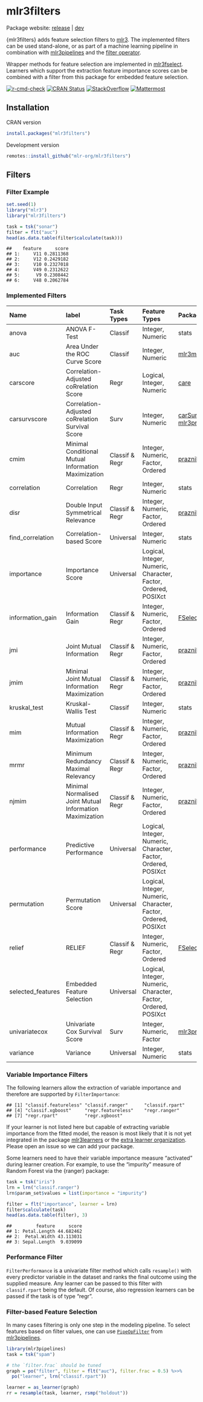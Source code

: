 
# mlr3filters

Package website: [release](https://mlr3filters.mlr-org.com/) \|
[dev](https://mlr3filters.mlr-org.com/dev/)

{mlr3filters} adds feature selection filters to
[mlr3](https://mlr3.mlr-org.com). The implemented filters can be used
stand-alone, or as part of a machine learning pipeline in combination
with [mlr3pipelines](https://mlr3pipelines.mlr-org.com) and the [filter
operator](https://mlr3pipelines.mlr-org.com/reference/mlr_pipeops_filter.html).

Wrapper methods for feature selection are implemented in
[mlr3fselect](https://mlr3fselect.mlr-org.com). Learners which support
the extraction feature importance scores can be combined with a filter
from this package for embedded feature selection.

<!-- badges: start -->

[![r-cmd-check](https://github.com/mlr-org/mlr3filters/actions/workflows/r-cmd-check.yml/badge.svg)](https://github.com/mlr-org/mlr3filters/actions/workflows/r-cmd-check.yml)
[![CRAN
Status](https://www.r-pkg.org/badges/version-ago/mlr3filters)](https://cran.r-project.org/package=mlr3filters)
[![StackOverflow](https://img.shields.io/badge/stackoverflow-mlr3-orange.svg)](https://stackoverflow.com/questions/tagged/mlr3)
[![Mattermost](https://img.shields.io/badge/chat-mattermost-orange.svg)](https://lmmisld-lmu-stats-slds.srv.mwn.de/mlr_invite/)
<!-- badges: end -->

## Installation

CRAN version

``` r
install.packages("mlr3filters")
```

Development version

``` r
remotes::install_github("mlr-org/mlr3filters")
```

## Filters

### Filter Example

``` r
set.seed(1)
library("mlr3")
library("mlr3filters")

task = tsk("sonar")
filter = flt("auc")
head(as.data.table(filter$calculate(task)))
```

    ##    feature     score
    ## 1:     V11 0.2811368
    ## 2:     V12 0.2429182
    ## 3:     V10 0.2327018
    ## 4:     V49 0.2312622
    ## 5:      V9 0.2308442
    ## 6:     V48 0.2062784

### Implemented Filters

| Name              | label                                                    | Task Types     | Feature Types                                                  | Package                                                                                                          |
|:------------------|:---------------------------------------------------------|:---------------|:---------------------------------------------------------------|:-----------------------------------------------------------------------------------------------------------------|
| anova             | ANOVA F-Test                                             | Classif        | Integer, Numeric                                               | stats                                                                                                            |
| auc               | Area Under the ROC Curve Score                           | Classif        | Integer, Numeric                                               | [mlr3measures](https://cran.r-project.org/package=mlr3measures)                                                  |
| carscore          | Correlation-Adjusted coRrelation Score                   | Regr           | Logical, Integer, Numeric                                      | [care](https://cran.r-project.org/package=care)                                                                  |
| carsurvscore      | Correlation-Adjusted coRrelation Survival Score          | Surv           | Integer, Numeric                                               | [carSurv](https://cran.r-project.org/package=carSurv), [mlr3proba](https://cran.r-project.org/package=mlr3proba) |
| cmim              | Minimal Conditional Mutual Information Maximization      | Classif & Regr | Integer, Numeric, Factor, Ordered                              | [praznik](https://cran.r-project.org/package=praznik)                                                            |
| correlation       | Correlation                                              | Regr           | Integer, Numeric                                               | stats                                                                                                            |
| disr              | Double Input Symmetrical Relevance                       | Classif & Regr | Integer, Numeric, Factor, Ordered                              | [praznik](https://cran.r-project.org/package=praznik)                                                            |
| find_correlation  | Correlation-based Score                                  | Universal      | Integer, Numeric                                               | stats                                                                                                            |
| importance        | Importance Score                                         | Universal      | Logical, Integer, Numeric, Character, Factor, Ordered, POSIXct |                                                                                                                  |
| information_gain  | Information Gain                                         | Classif & Regr | Integer, Numeric, Factor, Ordered                              | [FSelectorRcpp](https://cran.r-project.org/package=FSelectorRcpp)                                                |
| jmi               | Joint Mutual Information                                 | Classif & Regr | Integer, Numeric, Factor, Ordered                              | [praznik](https://cran.r-project.org/package=praznik)                                                            |
| jmim              | Minimal Joint Mutual Information Maximization            | Classif & Regr | Integer, Numeric, Factor, Ordered                              | [praznik](https://cran.r-project.org/package=praznik)                                                            |
| kruskal_test      | Kruskal-Wallis Test                                      | Classif        | Integer, Numeric                                               | stats                                                                                                            |
| mim               | Mutual Information Maximization                          | Classif & Regr | Integer, Numeric, Factor, Ordered                              | [praznik](https://cran.r-project.org/package=praznik)                                                            |
| mrmr              | Minimum Redundancy Maximal Relevancy                     | Classif & Regr | Integer, Numeric, Factor, Ordered                              | [praznik](https://cran.r-project.org/package=praznik)                                                            |
| njmim             | Minimal Normalised Joint Mutual Information Maximization | Classif & Regr | Integer, Numeric, Factor, Ordered                              | [praznik](https://cran.r-project.org/package=praznik)                                                            |
| performance       | Predictive Performance                                   | Universal      | Logical, Integer, Numeric, Character, Factor, Ordered, POSIXct |                                                                                                                  |
| permutation       | Permutation Score                                        | Universal      | Logical, Integer, Numeric, Character, Factor, Ordered, POSIXct |                                                                                                                  |
| relief            | RELIEF                                                   | Classif & Regr | Integer, Numeric, Factor, Ordered                              | [FSelectorRcpp](https://cran.r-project.org/package=FSelectorRcpp)                                                |
| selected_features | Embedded Feature Selection                               | Universal      | Logical, Integer, Numeric, Character, Factor, Ordered, POSIXct |                                                                                                                  |
| univariatecox     | Univariate Cox Survival Score                            | Surv           | Integer, Numeric, Factor                                       | [mlr3proba](https://cran.r-project.org/package=mlr3proba)                                                        |
| variance          | Variance                                                 | Universal      | Integer, Numeric                                               | stats                                                                                                            |

### Variable Importance Filters

The following learners allow the extraction of variable importance and
therefore are supported by `FilterImportance`:

    ## [1] "classif.featureless" "classif.ranger"      "classif.rpart"      
    ## [4] "classif.xgboost"     "regr.featureless"    "regr.ranger"        
    ## [7] "regr.rpart"          "regr.xgboost"

If your learner is not listed here but capable of extracting variable
importance from the fitted model, the reason is most likely that it is
not yet integrated in the package
[mlr3learners](https://github.com/mlr-org/mlr3learners) or the [extra
learner organization](https://github.com/mlr3learners). Please open an
issue so we can add your package.

Some learners need to have their variable importance measure “activated”
during learner creation. For example, to use the “impurity” measure of
Random Forest via the {ranger} package:

``` r
task = tsk("iris")
lrn = lrn("classif.ranger")
lrn$param_set$values = list(importance = "impurity")

filter = flt("importance", learner = lrn)
filter$calculate(task)
head(as.data.table(filter), 3)
```

    ##         feature     score
    ## 1: Petal.Length 44.682462
    ## 2:  Petal.Width 43.113031
    ## 3: Sepal.Length  9.039099

### Performance Filter

`FilterPerformance` is a univariate filter method which calls
`resample()` with every predictor variable in the dataset and ranks the
final outcome using the supplied measure. Any learner can be passed to
this filter with `classif.rpart` being the default. Of course, also
regression learners can be passed if the task is of type “regr”.

### Filter-based Feature Selection

In many cases filtering is only one step in the modeling pipeline. To
select features based on filter values, one can use
[`PipeOpFilter`](https://mlr3pipelines.mlr-org.com/reference/mlr_pipeops_filter.html)
from [mlr3pipelines](https://github.com/mlr-org/mlr3pipelines).

``` r
library(mlr3pipelines)
task = tsk("spam")

# the `filter.frac` should be tuned
graph = po("filter", filter = flt("auc"), filter.frac = 0.5) %>>%
  po("learner", lrn("classif.rpart"))

learner = as_learner(graph)
rr = resample(task, learner, rsmp("holdout"))
```
